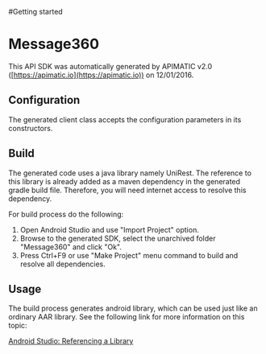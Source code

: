 #Getting started

# Message360

This API SDK was automatically generated by APIMATIC v2.0 ([https://apimatic.io](https://apimatic.io)) on 12/01/2016.

## Configuration

The generated client class accepts the configuration parameters in its constructors.

## Build

The generated code uses a java library namely UniRest. The reference to this
library is already added as a maven dependency in the generated gradle build
file. Therefore, you will need internet access to resolve this dependency.

For build process do the following:

1. Open Android Studio and use "Import Project" option. 
2. Browse to the generated SDK, select the unarchived folder "Message360" and click "Ok".
3. Press Ctrl+F9 or use "Make Project" menu command to build and resolve all dependencies.


## Usage

The build process generates android library, which can be used just like an
ordinary AAR library. See the following link for more information on this
topic: 

[Android Studio: Referencing a Library](http://tools.android.com/tech-docs/new-build-system/user-guide#TOC-Referencing-a-Library)


